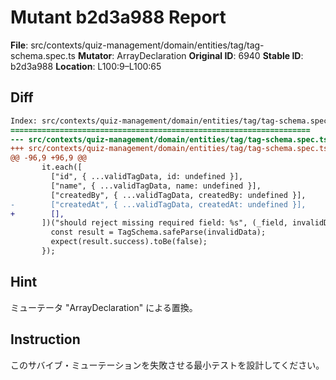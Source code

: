 # Mutant b2d3a988 Report

**File**: src/contexts/quiz-management/domain/entities/tag/tag-schema.spec.ts
**Mutator**: ArrayDeclaration
**Original ID**: 6940
**Stable ID**: b2d3a988
**Location**: L100:9–L100:65

## Diff

```diff
Index: src/contexts/quiz-management/domain/entities/tag/tag-schema.spec.ts
===================================================================
--- src/contexts/quiz-management/domain/entities/tag/tag-schema.spec.ts	original
+++ src/contexts/quiz-management/domain/entities/tag/tag-schema.spec.ts	mutated #6940
@@ -96,9 +96,9 @@
       it.each([
         ["id", { ...validTagData, id: undefined }],
         ["name", { ...validTagData, name: undefined }],
         ["createdBy", { ...validTagData, createdBy: undefined }],
-        ["createdAt", { ...validTagData, createdAt: undefined }],
+        [],
       ])("should reject missing required field: %s", (_field, invalidData) => {
         const result = TagSchema.safeParse(invalidData);
         expect(result.success).toBe(false);
       });
```

## Hint

ミューテータ "ArrayDeclaration" による置換。

## Instruction

このサバイブ・ミューテーションを失敗させる最小テストを設計してください。
